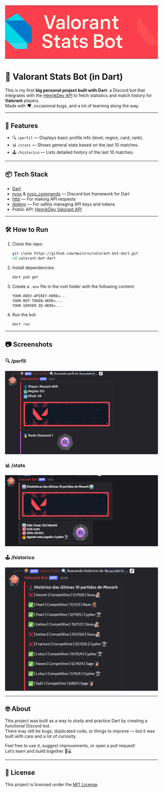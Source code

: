 <p align="center">
  <img src="banner.png" alt="Valorant Stats Bot Banner" />
</p>

# 🧠 Valorant Stats Bot (in Dart)

This is my first **big personal project built with Dart**: a Discord bot that integrates with the [HenrikDev API](https://docs.henrikdev.xyz/) to fetch statistics and match history for **Valorant** players.  
Made with ❤️, occasional bugs, and a lot of learning along the way.

---

## 🚀 Features

- 🔍 `/perfil` — Displays basic profile info (level, region, card, rank).
- 📊 `/stats` — Shows general stats based on the last 10 matches.
- 🕹️ `/historico` — Lists detailed history of the last 10 matches.

---

## 📦 Tech Stack

- [Dart](https://dart.dev/)
- [nyxx](https://pub.dev/packages/nyxx) & [nyxx_commands](https://pub.dev/packages/nyxx_commands) — Discord bot framework for Dart
- [http](https://pub.dev/packages/http) — For making API requests
- [dotenv](https://pub.dev/packages/dotenv) — For safely managing API keys and tokens
- Public API: [HenrikDev Valorant API](https://docs.henrikdev.xyz/)

---

## 🛠️ How to Run

1. Clone the repo:
   ```bash
   git clone https://github.com/mwistro/valorant-bot-dart.git
   cd valorant-bot-dart
   ```

2. Install dependencies:
   ```bash
   dart pub get
   ```

3. Create a `.env` file in the root folder with the following content:
   ```env
   YOUR-HDEV-APIKEY-HERE=...
   YOUR-BOT-TOKEN-HERE=...
   YOUR-SERVER-ID-HERE=...
   ```

4. Run the bot:
   ```bash
   dart run
   ```

---

## 📷 Screenshots


### 🔍 /perfil
![Perfil Command](screenshots/perfil.png)

### 📊 /stats
![Stats Command](screenshots/stats.png)

### 🕹️ /historico
![Histórico Command](screenshots/historico.png)

---

## 🤓 About

This project was built as a way to study and practice Dart by creating a functional Discord bot.  
There may still be bugs, duplicated code, or things to improve — but it was built with care and a lot of curiosity.

Feel free to use it, suggest improvements, or open a pull request!  
Let’s learn and build together 🧠💻

---

## 📄 License

This project is licensed under the [MIT License](LICENSE).
